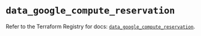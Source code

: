 # `data_google_compute_reservation`

Refer to the Terraform Registry for docs: [`data_google_compute_reservation`](https://registry.terraform.io/providers/hashicorp/google-beta/6.48.0/docs/data-sources/google_compute_reservation).
